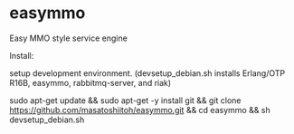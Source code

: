 easymmo
=======

Easy MMO style service engine


Install:

setup development environment.
(devsetup_debian.sh installs Erlang/OTP R16B, easymmo, rabbitmq-server, and riak)

sudo apt-get update && sudo apt-get -y install git && git clone https://github.com/masatoshiitoh/easymmo.git && cd easymmo && sh devsetup_debian.sh

